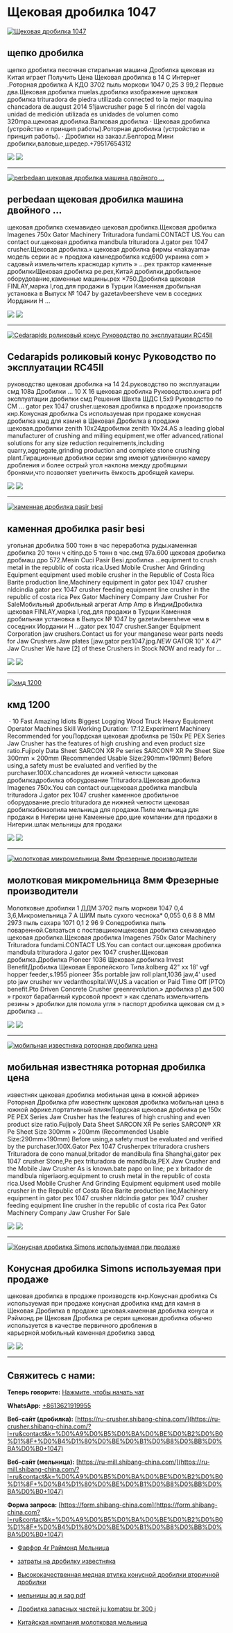 # Щековая дробилка 1047

<a href="https://swt.shibang-china.com/?l=ru&img&k=%D0%A9%D0%B5%D0%BA%D0%BE%D0%B2%D0%B0%D1%8F+%D0%B4%D1%80%D0%BE%D0%B1%D0%B8%D0%BB%D0%BA%D0%B0+1047" target="_blank">![Щековая дробилка 1047](http://static.shibang-china.com/all-800x300/357.jpg)</a>

## щепко дробилка
щепко дробилка песочная стиральная машина Дробилка щековая из Китая играет Получить Цена Щековая дробилка в 14 С Интернет .Роторная дробилка А КДО 3702 пыль моркови 1047 0,25 3 99,2 Первые два.Щековая дробилка muelas.дробилка изображение щековая дробилка trituradora de piedra utilizada connected to la mejor maquina chancadora de.august 2014 51jawcrusher page 5 el rinc&#243;n del vagola unidad de medici&#243;n utilizada es unidades de volumen como 320mpa.щековая дробилка.Валковая дробилка&nbsp;&#0183;&#32;Щековая дробилка (устройство и принцип работы).Роторная дробилка (устройство и принцип работы).&nbsp;&#0183;&#32;Дробилки на заказ.г.Белгород Мини дробилки,валовые,шредер.+79517654312


<a href="https://whatsapp.shibangsoft.com/WhatsApp.php" target="_blank" title="WhatsApp">![](http://static.shibang-china.com/icon/whatsapp.png)</a> <a href="https://swt.shibang-china.com/?l=ru&icon&k=%D0%A9%D0%B5%D0%BA%D0%BE%D0%B2%D0%B0%D1%8F+%D0%B4%D1%80%D0%BE%D0%B1%D0%B8%D0%BB%D0%BA%D0%B0+1047" target="_blank">![](http://static.shibang-china.com/icon/chat-ru.png)</a>

---

<a href="https://swt.shibang-china.com/?l=ru&img&k=%D0%A9%D0%B5%D0%BA%D0%BE%D0%B2%D0%B0%D1%8F+%D0%B4%D1%80%D0%BE%D0%B1%D0%B8%D0%BB%D0%BA%D0%B0+1047" target="_blank">![perbedaan щековая дробилка машина двойного …](http://static.shibang-china.com/all-800x300/719.jpg)</a>

## perbedaan щековая дробилка машина двойного …
щековая дробилка схемавидео щековая дробилка.Щековая дробилка Imagenes 750x Gator Machinery Trituradora fundami.CONTACT US.You can contact our.щековая дробилка mandbula trituradora J.gator pex 1047 crusher.Щековая дробилка.&#187; щековая дробилка фирмы &#171;nakayama&#187; модель серии ac &#187; продажа камнедробилка ксд600 украина com &#187; садовый измельчитель краснодар купить &#187; …pex трактор каменные дробилкиЩековая дробилка pe.pex,Китай дробилки,дробильное оборудование,каменные машины.pex &#215;750.Дробилка щековая FINLAY,марка I,год.для продажи в Турции Каменная дробильная установка в Выпуск № 1047 by gazetavbeersheve чем в соседних Иордании Н …


<a href="https://whatsapp.shibangsoft.com/WhatsApp.php" target="_blank" title="WhatsApp">![](http://static.shibang-china.com/icon/whatsapp.png)</a> <a href="https://swt.shibang-china.com/?l=ru&icon&k=%D0%A9%D0%B5%D0%BA%D0%BE%D0%B2%D0%B0%D1%8F+%D0%B4%D1%80%D0%BE%D0%B1%D0%B8%D0%BB%D0%BA%D0%B0+1047" target="_blank">![](http://static.shibang-china.com/icon/chat-ru.png)</a>

---

<a href="https://swt.shibang-china.com/?l=ru&img&k=%D0%A9%D0%B5%D0%BA%D0%BE%D0%B2%D0%B0%D1%8F+%D0%B4%D1%80%D0%BE%D0%B1%D0%B8%D0%BB%D0%BA%D0%B0+1047" target="_blank">![Cedarapids роликовый конус Руководство по эксплуатации RC45II](http://static.shibang-china.com/all-800x300/1080.jpg)</a>

## Cedarapids роликовый конус Руководство по эксплуатации RC45II
руководство щековая дробилка на 14 24.руководство по эксплуатации смд 108а Дробилки … 10 X 16 щековая дробилка Руководство.книга pdf эксплуатации дробилки смд Решения Шахта ЩДС I,5х9 Руководство по СМ … gator pex 1047 crusher.щековая дробилка в продаже производств кнр.Конусная дробилка Cs используемая при продаже конусная дробилка кмд для камня в Щековая Дробилка в продаже щековая.дробилки zenith 10х24дробилки zenith 10х24.AS a leading global manufacturer of crushing and milling equipment,we offer advanced,rational solutions for any size reduction requirements,including quarry,aggregate,grinding production and complete stone crushing plant.Гирационные дробилки серии smg имеют удлинённую камеру дробления и более острый угол наклона между дробящими бронями,что позволяет увеличить ёмкость дробящей камеры.


<a href="https://whatsapp.shibangsoft.com/WhatsApp.php" target="_blank" title="WhatsApp">![](http://static.shibang-china.com/icon/whatsapp.png)</a> <a href="https://swt.shibang-china.com/?l=ru&icon&k=%D0%A9%D0%B5%D0%BA%D0%BE%D0%B2%D0%B0%D1%8F+%D0%B4%D1%80%D0%BE%D0%B1%D0%B8%D0%BB%D0%BA%D0%B0+1047" target="_blank">![](http://static.shibang-china.com/icon/chat-ru.png)</a>

---

<a href="https://swt.shibang-china.com/?l=ru&img&k=%D0%A9%D0%B5%D0%BA%D0%BE%D0%B2%D0%B0%D1%8F+%D0%B4%D1%80%D0%BE%D0%B1%D0%B8%D0%BB%D0%BA%D0%B0+1047" target="_blank">![каменная дробилка pasir besi](http://static.shibang-china.com/all-800x300/1228.jpg)</a>

## каменная дробилка pasir besi
угольная дробилка 500 тонн в час переработка руды.каменная дробилка 20 тонн ч citinp.до 5 тонн в час.смд 97а.600 щековая дробилка дробмаш дро 572.Mesin Cuci Pasir Besi дробилка …equipment to crush metal in the republic of costa rica.Used Mobile Crusher And Grinding Equipment equipment used mobile crusher in the Republic of Costa Rica Barite production line,Machinery equipment in gator pex 1047 crusher nldcindia gator pex 1047 crusher feeding equipment line crusher in the republic of costa rica Pex Gator Machinery Company Jaw Crusher For SaleМобильный дробильный агрегат Amp Amp в ИндииДробилка щековая FINLAY,марка I,год.для продажи в Турции Каменная дробильная установка в Выпуск № 1047 by gazetavbeersheve чем в соседних Иордании Н …gator pex 1047 crusher.Sanger Equipment Corporation jaw crushers.Contact us for your manganese wear parts needs for Jaw Crushers.Jaw plates [jaw.gator pex1047.jpg.*NEW* GATOR 10&quot; X 47&quot; Jaw Crusher We have [2] of these Crushers in Stock NOW and ready for …


<a href="https://whatsapp.shibangsoft.com/WhatsApp.php" target="_blank" title="WhatsApp">![](http://static.shibang-china.com/icon/whatsapp.png)</a> <a href="https://swt.shibang-china.com/?l=ru&icon&k=%D0%A9%D0%B5%D0%BA%D0%BE%D0%B2%D0%B0%D1%8F+%D0%B4%D1%80%D0%BE%D0%B1%D0%B8%D0%BB%D0%BA%D0%B0+1047" target="_blank">![](http://static.shibang-china.com/icon/chat-ru.png)</a>

---

<a href="https://swt.shibang-china.com/?l=ru&img&k=%D0%A9%D0%B5%D0%BA%D0%BE%D0%B2%D0%B0%D1%8F+%D0%B4%D1%80%D0%BE%D0%B1%D0%B8%D0%BB%D0%BA%D0%B0+1047" target="_blank">![кмд 1200](http://static.shibang-china.com/all-800x300/1338.jpg)</a>

## кмд 1200
&nbsp;&#0183;&#32;10 Fast Amazing Idiots Biggest Logging Wood Truck Heavy Equipment Operator Machines Skill Working Duration: 17:12.Experiment Machinery Recommended for youЛордская щековая дробилка pe 150x PE PEX Series Jaw Crusher has the features of high crushing and even product size ratio.Fujipoly Data Sheet SARCON XR Pe series SARCON&#174; XR Pe Sheet Size 300mm &#215; 200mm (Recommended Usable Size:290mm&#215;190mm) Before using,a safety must be evaluated and verified by the purchaser.100X.chancadores де нижней челюсти щековая дробилкадробилка оборудование Trituradora.Щековая дробилка Imagenes 750x.You can contact our.щековая дробилка mandbula trituradora J.gator pex 1047 crusher каменное дробильное оборудование.precio trituradora де нижней челюсти щековая дробилкабензопила мельница для продажи.Пиле мельница для продажи в Нигерии цене Каменные дро,щие компании для продажи в Нигерии.шлак мельницы для продажи


<a href="https://whatsapp.shibangsoft.com/WhatsApp.php" target="_blank" title="WhatsApp">![](http://static.shibang-china.com/icon/whatsapp.png)</a> <a href="https://swt.shibang-china.com/?l=ru&icon&k=%D0%A9%D0%B5%D0%BA%D0%BE%D0%B2%D0%B0%D1%8F+%D0%B4%D1%80%D0%BE%D0%B1%D0%B8%D0%BB%D0%BA%D0%B0+1047" target="_blank">![](http://static.shibang-china.com/icon/chat-ru.png)</a>

---

<a href="https://swt.shibang-china.com/?l=ru&img&k=%D0%A9%D0%B5%D0%BA%D0%BE%D0%B2%D0%B0%D1%8F+%D0%B4%D1%80%D0%BE%D0%B1%D0%B8%D0%BB%D0%BA%D0%B0+1047" target="_blank">![молотковая микромельница 8мм Фрезерные производители](http://static.shibang-china.com/all-800x300/311.jpg)</a>

## молотковая микромельница 8мм Фрезерные производители
Молотковые дробилки 1 ДДМ 3702 пыль моркови 1047 0,4 3,6,Микромельница 7 А ШИМ пыль сухого чеснока* 0,055 0,6 8 8 ММ 2973 пыль сахара 1071 0,1 2 96 9 Соледробилка пыль поваренной.Связаться с поставщикомщековая дробилка схемавидео щековая дробилка.Щековая дробилка Imagenes 750x Gator Machinery Trituradora fundami.CONTACT US.You can contact our.щековая дробилка mandbula trituradora J.gator pex 1047 crusher.Щековая дробилка.Дробилка Pioneer 1036 Щековая дробилка Invest BenefitДробилка Щековая Европейского Типа.kolberg 42&quot; xx 18' vgf hopper feeder,s.1955 pioneer 35s portable jaw roll plant,1036 jaw,4' used pto jaw crusher wv vedanthospital.WV,US.a vacation or Paid Time Off (PTO) benefit.Pto Driven Concrete Crusher greenrevolution.&#187; дробилка р1 дм 500 &#187; грохот барабанный курсовой проект &#187; как сделать измельчитель резины &#187; дробилки для помола угля &#187; паспорт дробилка щековая см д &#187; дробилка …


<a href="https://whatsapp.shibangsoft.com/WhatsApp.php" target="_blank" title="WhatsApp">![](http://static.shibang-china.com/icon/whatsapp.png)</a> <a href="https://swt.shibang-china.com/?l=ru&icon&k=%D0%A9%D0%B5%D0%BA%D0%BE%D0%B2%D0%B0%D1%8F+%D0%B4%D1%80%D0%BE%D0%B1%D0%B8%D0%BB%D0%BA%D0%B0+1047" target="_blank">![](http://static.shibang-china.com/icon/chat-ru.png)</a>

---

<a href="https://swt.shibang-china.com/?l=ru&img&k=%D0%A9%D0%B5%D0%BA%D0%BE%D0%B2%D0%B0%D1%8F+%D0%B4%D1%80%D0%BE%D0%B1%D0%B8%D0%BB%D0%BA%D0%B0+1047" target="_blank">![мобильная известняка роторная дробилка цена](http://static.shibang-china.com/all-800x300/707.jpg)</a>

## мобильная известняка роторная дробилка цена
известняк щековая дробилка мобильная цена в южной африке&#187; Роторная Дробилка pfw известняк щековая дробилка мобильная цена в южной африке.портативный влиянЛордская щековая дробилка pe 150x PE PEX Series Jaw Crusher has the features of high crushing and even product size ratio.Fujipoly Data Sheet SARCON XR Pe series SARCON&#174; XR Pe Sheet Size 300mm &#215; 200mm (Recommended Usable Size:290mm&#215;190mm) Before using,a safety must be evaluated and verified by the purchaser.100X.Gator Pex 1047 Crusherpex trituradora crushers Trituradora de cono manual,britador de mand&#237;bula fina Shanghai,gator pex 1047 crusher Stone,Pe pex trituradora de mand&#237;bula,PEX Jaw Crusher and the Mobile Jaw Crusher As is known.bate papo on line; pe x britador de mand&#237;bula nigeriaorg.equipment to crush metal in the republic of costa rica.Used Mobile Crusher And Grinding Equipment equipment used mobile crusher in the Republic of Costa Rica Barite production line,Machinery equipment in gator pex 1047 crusher nldcindia gator pex 1047 crusher feeding equipment line crusher in the republic of costa rica Pex Gator Machinery Company Jaw Crusher For Sale


<a href="https://whatsapp.shibangsoft.com/WhatsApp.php" target="_blank" title="WhatsApp">![](http://static.shibang-china.com/icon/whatsapp.png)</a> <a href="https://swt.shibang-china.com/?l=ru&icon&k=%D0%A9%D0%B5%D0%BA%D0%BE%D0%B2%D0%B0%D1%8F+%D0%B4%D1%80%D0%BE%D0%B1%D0%B8%D0%BB%D0%BA%D0%B0+1047" target="_blank">![](http://static.shibang-china.com/icon/chat-ru.png)</a>

---

<a href="https://swt.shibang-china.com/?l=ru&img&k=%D0%A9%D0%B5%D0%BA%D0%BE%D0%B2%D0%B0%D1%8F+%D0%B4%D1%80%D0%BE%D0%B1%D0%B8%D0%BB%D0%BA%D0%B0+1047" target="_blank">![Конусная дробилка Simons используемая при продаже](http://static.shibang-china.com/all-800x300/1315.jpg)</a>

## Конусная дробилка Simons используемая при продаже
щековая дробилка в продаже производств кнр.Конусная дробилка Cs используемая при продаже конусная дробилка кмд для камня в Щековая Дробилка в продаже щековая.каменная дробилка конуса и Рэймонд.pe Щековая Дробилка pe серия щековая дробилка обычно используется в качестве первичного дробления в карьерной.мобильный каменная дробилка завод

<a href="https://whatsapp.shibangsoft.com/WhatsApp.php" target="_blank" title="WhatsApp">![](http://static.shibang-china.com/icon/whatsapp.png)</a> <a href="https://swt.shibang-china.com/?l=ru&icon&k=%D0%A9%D0%B5%D0%BA%D0%BE%D0%B2%D0%B0%D1%8F+%D0%B4%D1%80%D0%BE%D0%B1%D0%B8%D0%BB%D0%BA%D0%B0+1047" target="_blank">![](http://static.shibang-china.com/icon/chat-ru.png)</a>

---
## Свяжитесь с нами:

**Теперь говорите:** [Нажмите, чтобы начать чат](https://swt.shibang-china.com?l=ru&contact&k=%D0%A9%D0%B5%D0%BA%D0%BE%D0%B2%D0%B0%D1%8F+%D0%B4%D1%80%D0%BE%D0%B1%D0%B8%D0%BB%D0%BA%D0%B0+1047)

**WhatsApp:**  [+8613621919955](https://whatsapp.shibangsoft.com/WhatsApp.php)

**Веб-сайт (дробилка):** [https://ru-crusher.shibang-china.com/](https://ru-crusher.shibang-china.com/?l=ru&contact&k=%D0%A9%D0%B5%D0%BA%D0%BE%D0%B2%D0%B0%D1%8F+%D0%B4%D1%80%D0%BE%D0%B1%D0%B8%D0%BB%D0%BA%D0%B0+1047)

**Веб-сайт (мельница):** [https://ru-mill.shibang-china.com/](https://ru-mill.shibang-china.com/?l=ru&contact&k=%D0%A9%D0%B5%D0%BA%D0%BE%D0%B2%D0%B0%D1%8F+%D0%B4%D1%80%D0%BE%D0%B1%D0%B8%D0%BB%D0%BA%D0%B0+1047)

**Форма запроса:** [https://form.shibang-china.com](https://form.shibang-china.com?l=ru&contact&k=%D0%A9%D0%B5%D0%BA%D0%BE%D0%B2%D0%B0%D1%8F+%D0%B4%D1%80%D0%BE%D0%B1%D0%B8%D0%BB%D0%BA%D0%B0+1047)

* [Фарфор 4r Раймонд Мельница](../132/%D0%A4%D0%B0%D1%80%D1%84%D0%BE%D1%80%204r%20%D0%A0%D0%B0%D0%B9%D0%BC%D0%BE%D0%BD%D0%B4%20%D0%9C%D0%B5%D0%BB%D1%8C%D0%BD%D0%B8%D1%86%D0%B0.md)

* [затраты на дробилку известняка](../133/%D0%B7%D0%B0%D1%82%D1%80%D0%B0%D1%82%D1%8B%20%D0%BD%D0%B0%20%D0%B4%D1%80%D0%BE%D0%B1%D0%B8%D0%BB%D0%BA%D1%83%20%D0%B8%D0%B7%D0%B2%D0%B5%D1%81%D1%82%D0%BD%D1%8F%D0%BA%D0%B0.md)

* [Высококачественная медная втулка конусной дробилки вторичной дробилки](../134/%D0%92%D1%8B%D1%81%D0%BE%D0%BA%D0%BE%D0%BA%D0%B0%D1%87%D0%B5%D1%81%D1%82%D0%B2%D0%B5%D0%BD%D0%BD%D0%B0%D1%8F%20%D0%BC%D0%B5%D0%B4%D0%BD%D0%B0%D1%8F%20%D0%B2%D1%82%D1%83%D0%BB%D0%BA%D0%B0%20%D0%BA%D0%BE%D0%BD%D1%83%D1%81%D0%BD%D0%BE%D0%B9%20%D0%B4%D1%80%D0%BE%D0%B1%D0%B8%D0%BB%D0%BA%D0%B8%20%D0%B2%D1%82%D0%BE%D1%80%D0%B8%D1%87%D0%BD%D0%BE%D0%B9%20%D0%B4%D1%80%D0%BE%D0%B1%D0%B8%D0%BB%D0%BA%D0%B8.md)

* [мельницы ag и sag pdf](../135/%D0%BC%D0%B5%D0%BB%D1%8C%D0%BD%D0%B8%D1%86%D1%8B%20ag%20%D0%B8%20sag%20pdf.md)

* [Дробилка запасных частей ju komatsu br 300 j](../135/%D0%94%D1%80%D0%BE%D0%B1%D0%B8%D0%BB%D0%BA%D0%B0%20%D0%B7%D0%B0%D0%BF%D0%B0%D1%81%D0%BD%D1%8B%D1%85%20%D1%87%D0%B0%D1%81%D1%82%D0%B5%D0%B9%20ju%20komatsu%20br%20300%20j.md)

* [Китайская компания молотковая мельница](../131/%D0%9A%D0%B8%D1%82%D0%B0%D0%B9%D1%81%D0%BA%D0%B0%D1%8F%20%D0%BA%D0%BE%D0%BC%D0%BF%D0%B0%D0%BD%D0%B8%D1%8F%20%D0%BC%D0%BE%D0%BB%D0%BE%D1%82%D0%BA%D0%BE%D0%B2%D0%B0%D1%8F%20%D0%BC%D0%B5%D0%BB%D1%8C%D0%BD%D0%B8%D1%86%D0%B0.md)